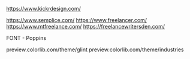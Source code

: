 https://www.kickrdesign.com/

https://www.semplice.com/
https://www.freelancer.com/
https://www.mtfreelance.com/
https://freelancewritersden.com/


FONT - Poppins

preview.colorlib.com/theme/glint
preview.colorlib.com/theme/industries
